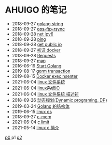 # AHUIGO 的笔记
- 2018-09-27 [golang string](/b/go/go-str) 
- 2018-09-27 [ops-ftp-rsync](/b/c/ops-ftp-rsync) 
- 2018-09-28 [net ipv6](/b/net/net-ipv6) 
- 2018-09-28 [ping](/b/net/net-ip-ping) 
- 2018-09-28 [get public ip](/b/net/net-ip-conf) 
- 2018-09-27 [初识 docker](/b/arch/docker-begin) 
- 2018-09-28 [Requests](/b/py/py-aiohttp) 
- 2018-09-27 [map](/b/go/go-var-map) 
- 2016-06-19 [Start Golang](/b/go/0.go-book) 
- 2019-08-17 [gorm transaction](/b/db/gorm-transaction) 
- 2019-08-15 [Docker exec nsenter](/b/arch/docker-exec) 
- 2021-06-04 [linux 文件系统](/b/c/c-fs) 
- 2021-06-04 [linux系统IO](/b/c/c-fs-file) 
- 2021-06-04 [linux 文件系统 描述符](/b/c/c-fs-fd) 
- 2018-09-26 [动态规划(Dynamic programing, DP)](/b/algorithm/algo-dp) 
- 2019-03-24 [Golang 的结构体](/b/go/go-struct) 
- 2019-06-15 [linux os](/b/c/linux-os) 
- 2018-09-27 [c-mem](/b/c/c-mem) 
- 2021-06-04 [c limit](/b/c/c-limit) 
- 2021-05-14 [linux c 简介](/b/c/c-var) 

 [p0](/) p1 [p2](/b/p/p2)
